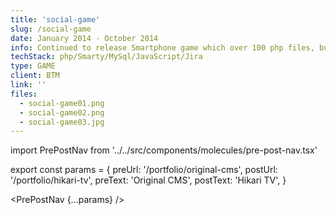```yaml
---
title: 'social-game'
slug: /social-game
date: January 2014 - October 2014
info: Continued to release Smartphone game which over 100 php files, built with over 100 tables, used by over 10,000 people daily consistently.
techStack: php/Smarty/MySql/JavaScript/Jira
type: GAME
client: BTM
link: ''
files:
  - social-game01.png
  - social-game02.png
  - social-game03.jpg
---
```


import PrePostNav from '../../src/components/molecules/pre-post-nav.tsx'

export const params = {
preUrl: '/portfolio/original-cms',
postUrl: '/portfolio/hikari-tv',
preText: 'Original CMS',
postText: 'Hikari TV',
}

<PrePostNav {...params} />
